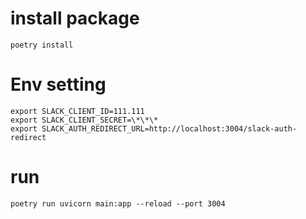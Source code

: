 # install package

```
poetry install
```

# Env setting

```
export SLACK_CLIENT_ID=111.111
export SLACK_CLIENT_SECRET=\*\*\*
export SLACK_AUTH_REDIRECT_URL=http://localhost:3004/slack-auth-redirect
```

# run

```
poetry run uvicorn main:app --reload --port 3004
```
